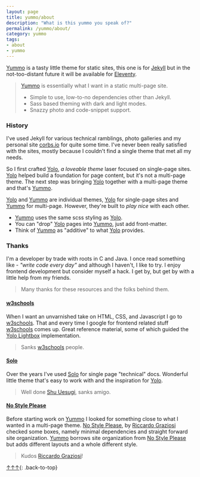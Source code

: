 ```yaml
---
layout: page
title: yummo/about
description: "What is this yummo you speak of?"
permalink: /yummo/about/
category: yummo
tags:
- about
- yummo
---
```


[Yummo](https://github.com/corbtastik/yummo) is a tasty little theme for static sites, this one is for [Jekyll](https://jekyllrb.com) but in the not-too-distant future it will be available for [Eleventy](https://www.11ty.dev/).

> [Yummo](https://corbtastik.github.io/yummo) is essentially what I want in a static multi-page site.
> * Simple to use, low-to-no dependencies other than Jekyll.
> * Sass based theming with dark and light modes.
> * Snazzy photo and code-snippet support.

### History

I've used Jekyll for various technical ramblings, photo galleries and my personal site [corbs.io](https://corbs.io) for quite some time. I've never been really satisfied with the sites, mostly because I couldn't find a single theme that met all my needs.

So I first crafted [Yolo](https://corbtastik.github.io/yolo/), _a loveable theme_ laser focused on single-page sites. [Yolo](https://corbtastik.github.io/yolo/) helped build a foundation for page content, but it's not a multi-page theme. The next step was bringing [Yolo](https://corbtastik.github.io/yolo/) together with a multi-page theme and that's [Yummo](https://corbtastik.github.io/yummo).

[Yolo](https://corbtastik.github.io/yolo/) and [Yummo](https://corbtastik.github.io/yummo) are individual themes, [Yolo](https://corbtastik.github.io/yolo/) for single-page sites and [Yummo](https://corbtastik.github.io/yummo) for multi-page. However, they're built to _play nice_ with each other.

* [Yummo](https://corbtastik.github.io/yummo) uses the same scss styling as [Yolo](https://corbtastik.github.io/yolo/).
* You can "drop" [Yolo](https://corbtastik.github.io/yolo/) pages into [Yummo](https://corbtastik.github.io/yummo), just add front-matter.
* Think of [Yummo](https://corbtastik.github.io/yummo) as "additive" to what [Yolo](https://corbtastik.github.io/yolo/) provides.

### Thanks

I'm a developer by trade with roots in C and Java. I once read something like - _"write code every day"_ and although I haven't, I like to try. I enjoy frontend development but consider myself a hack. I get by, but get by with a little help from my friends.

> Many thanks for these resources and the folks behind them.

#### [w3schools](https://www.w3schools.com/)

When I want an unvarnished take on HTML, CSS, and Javascript I go to [w3schools](https://www.w3schools.com/). That and every time I google for frontend related stuff [w3schools](https://www.w3schools.com/) comes up. Great reference material, some of which guided the [Yolo Lightbox](#image-lightbox) implementation.

> Sanks [w3schools](https://www.w3schools.com/) people.

#### [Solo](http://chibicode.github.io/solo/)

Over the years I've used [Solo](http://chibicode.github.io/solo/) for single page "technical" docs. Wonderful little theme that's easy to work with and the inspiration for [Yolo](https://corbtastik.github.io/yolo/).

> Well done [Shu Uesugi](https://github.com/chibicode), sanks amigo.

#### [No Style Please](https://github.com/riggraz/no-style-please)

Before starting work on [Yummo](https://corbtastik.github.io/yummo) I looked for something close to what I wanted in a multi-page theme. [No Style Please](https://github.com/riggraz/no-style-please), by [Riccardo Graziosi](https://github.com/riggraz) checked some boxes, namely minimal dependencies and straight forward site organization. [Yummo](https://corbtastik.github.io/yummo) borrows site organization from [No Style Please](https://github.com/riggraz/no-style-please) but adds different layouts and a whole different style.

> Kudos [Riccardo Graziosi](https://github.com/riggraz)!

[↑↑↑](#){: .back-to-top}
